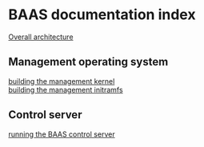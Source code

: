 # BAAS documentation index

[Overall architecture](./architecture.md)

## Management operating system

[building the management kernel](./building_management_kernel.md)  
[building the management initramfs](./building_management_initramfs.md)  

## Control server

[running the BAAS control server](./running_baas_control_server.md)


